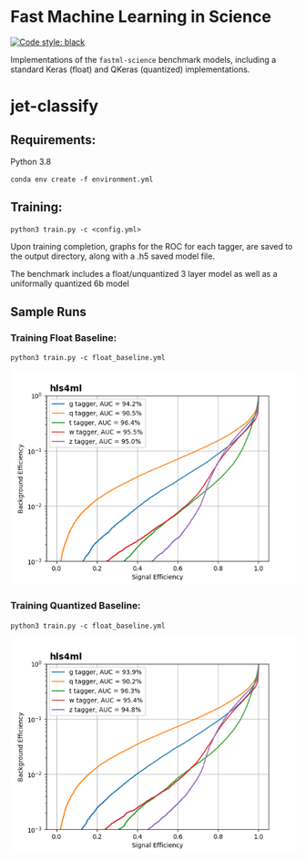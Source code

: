 # Fast Machine Learning in Science
[![Code style: black](https://img.shields.io/badge/code%20style-black-000000.svg)](https://github.com/psf/black)

Implementations of the `fastml-science` benchmark models, including a standard Keras (float) and QKeras (quantized) implementations.

# jet-classify

## Requirements:
Python 3.8

```
conda env create -f environment.yml
```

## Training:

```
python3 train.py -c <config.yml>
```

Upon training completion, graphs for the ROC for each tagger, are saved to the output directory, along with a .h5 saved model file. 

The benchmark includes a float/unquantized 3 layer model as well as a uniformally quantized 6b model

## Sample Runs

### Training Float Baseline:

```
python3 train.py -c float_baseline.yml
```
![Alt text](jet-classify/model/float_baseline/keras_roc_curve.png?raw=true "Float Baseline ROC Curve")

### Training Quantized Baseline:

```
python3 train.py -c float_baseline.yml
```
![Alt text](jet-classify/model/quantized_baseline/keras_roc_curve.png?raw=true "Quantized Baseline ROC Curve")
